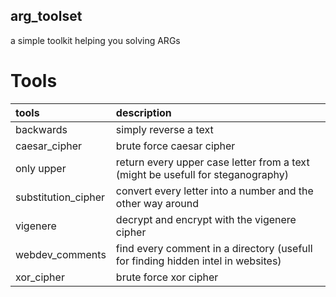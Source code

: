 ## arg_toolset
a simple toolkit helping you solving ARGs

# Tools

| tools               | description                                                                      |
|:------------------- |:-------------------------------------------------------------------------------- |
| backwards           | simply reverse a text                                                            |
| caesar_cipher       | brute force  caesar cipher                                                       |
| only upper          | return every upper case letter from a text (might be usefull for steganography)  |
| substitution_cipher | convert every letter into a number and the other way around                      |
| vigenere            | decrypt and encrypt with the vigenere cipher                                     |
| webdev_comments     | find every comment in a directory (usefull for finding hidden intel in websites) |
| xor_cipher          | brute force xor cipher                                                           |
